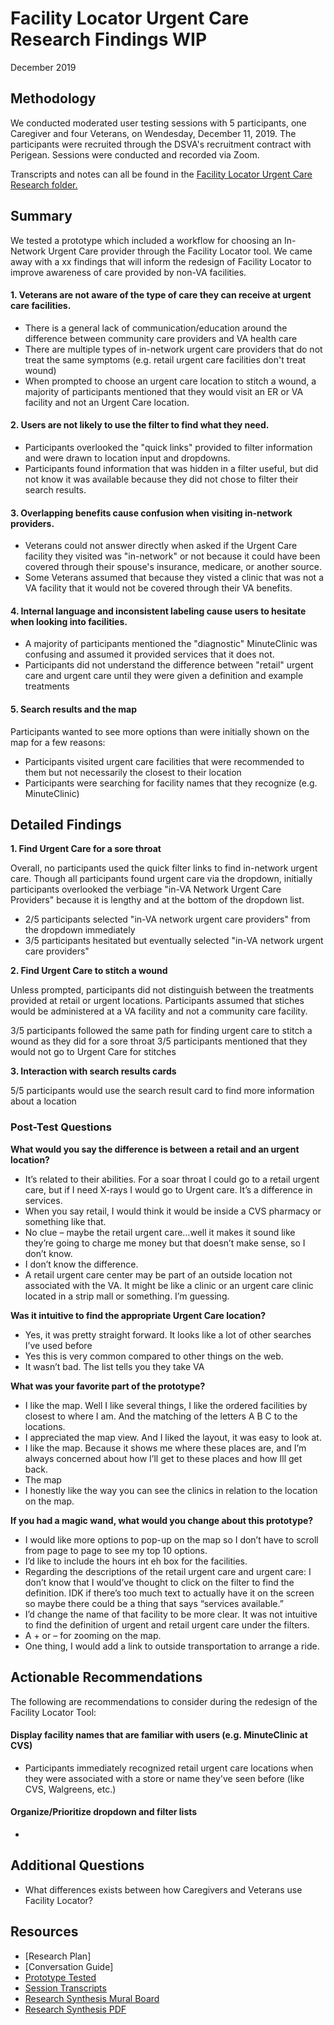 # Facility Locator Urgent Care Research Findings WIP
December 2019

## Methodology
We conducted moderated user testing sessions with 5 participants, one Caregiver and four Veterans, on Wendesday, December 11, 2019. The participants were recruited through the DSVA's recruitment contract with Perigean. Sessions were conducted and recorded via Zoom.

Transcripts and notes can all be found in the [Facility Locator Urgent Care Research folder.](https://github.com/department-of-veterans-affairs/va.gov-team/tree/master/products/facilities/facility-locator/research/user-research/urgent-care)

## Summary
We tested a prototype which included a workflow for choosing an In-Network Urgent Care provider through the Facility Locator tool. We came away with a xx findings that will inform the redesign of Facility Locator to improve awareness of care provided by non-VA facilities.

#### 1. Veterans are not aware of the type of care they can receive at urgent care facilities.

- There is a general lack of communication/education around the difference between community care providers and VA health care
- There are multiple types of in-network urgent care providers that do not treat the same symptoms (e.g. retail urgent care facilities don't treat wound)
- When prompted to choose an urgent care location to stitch a wound, a majority of participants mentioned that they would visit an ER or VA facility and not an Urgent Care location. 

#### 2. Users are not likely to use the filter to find what they need.

- Participants overlooked the "quick links" provided to filter information and were drawn to location input and dropdowns.
- Participants found information that was hidden in a filter useful, but did not know it was available because they did not chose to filter their search results. 

#### 3. Overlapping benefits cause confusion when visiting in-network providers.

- Veterans could not answer directly when asked if the Urgent Care facility they visited was "in-network" or not because it could have been covered through their spouse's insurance, medicare, or another source.
- Some Veterans assumed that because they visted a clinic that was not a VA facility that it would not be covered through their VA benefits.

#### 4. Internal language and inconsistent labeling cause users to hesitate when looking into facilities.

- A majority of participants mentioned the "diagnostic" MinuteClinic was confusing and assumed it provided services that it does not.
- Participants did not understand the difference between "retail" urgent care and urgent care until they were given a definition and example treatments 

#### 5. Search results and the map
Participants wanted to see more options than were initially shown on the map for a few reasons:
- Participants visited urgent care facilities that were recommended to them but not necessarily the closest to their location
- Participants were searching for facility names that they recognize (e.g. MinuteClinic)

## Detailed Findings

**1. Find Urgent Care for a sore throat**

Overall, no participants used the quick filter links to find in-network urgent care. Though all participants found urgent care via the dropdown, initially participants overlooked the verbiage "in-VA Network Urgent Care Providers" because it is lengthy and at the bottom of the dropdown list.

- 2/5 participants selected "in-VA network urgent care providers" from the dropdown immediately
- 3/5 participants hesitated but eventually selected "in-VA network urgent care providers"

**2. Find Urgent Care to stitch a wound**

Unless prompted, participants did not distinguish between the treatments provided at retail or urgent locations. Participants assumed that stiches would be administered at a VA facility and not a community care facility.

3/5 participants followed the same path for finding urgent care to stitch a wound as they did for a sore throat
3/5 participants mentioned that they would not go to Urgent Care for stitches


**3. Interaction with search results cards**

5/5 participants would use the search result card to find more information about a location

### Post-Test Questions

**What would you say the difference is between a retail and an urgent location?**
- It’s related to their abilities. For a soar throat I could go to a retail urgent care, but if I need X-rays I would go to Urgent care. It’s a difference in services.
- When you say retail, I would think it would be inside a CVS pharmacy or something like that.
- No clue – maybe the retail urgent care…well it makes it sound like they’re going to charge me money but that doesn’t make sense, so I don’t know.
- I don’t know the difference.
- A retail urgent care center may be part of an outside location not associated with the VA. It might be like a clinic or an urgent care clinic located in a strip mall or something. I’m guessing.

**Was it intuitive to find the appropriate Urgent Care location?**
- Yes, it was pretty straight forward. It looks like a lot of other searches I’ve used before
- Yes this is very common compared to other things on the web.
- It wasn’t bad. The list tells you they take VA

**What was your favorite part of the prototype?**
- I like the map. Well I like several things, I like the ordered facilities by closest to where I am. And the matching of the letters A B C to the locations.
- I appreciated the map view. And I liked the layout, it was easy to look at.
- I like the map. Because it shows me where these places are, and I’m always concerned about how I’ll get to these places and how Ill get back.
- The map
- I honestly like the way you can see the clinics in relation to the location on the map.

**If you had a magic wand, what would you change about this prototype?**
- I would like more options to pop-up on the map so I don’t have to scroll from page to page to see my top 10 options.
- I’d like to include the hours int eh box for the facilities.
- Regarding the descriptions of the retail urgent care and urgent care: I don’t know that I would’ve thought to click on the filter to find the definition. IDK if there’s too much text to actually have it on the screen so maybe there could be a thing that says “services available.”
- I’d change the name of that facility to be more clear. It was not intuitive to find the definition of urgent and retail urgent care under the filters.
- A + or – for zooming on the map.
- One thing, I would add a link to outside transportation to arrange a ride.

## Actionable Recommendations
The following are recommendations to consider during the redesign of the Facility Locator Tool:

#### Display facility names that are familiar with users (e.g. MinuteClinic at CVS) 
  - Participants immediately recognized retail urgent care locations when they were associated with a store or name they've seen before (like CVS, Walgreens, etc.)

#### Organize/Prioritize dropdown and filter lists
-

## Additional Questions
- What differences exists between how Caregivers and Veterans use Facility Locator?

## Resources

- [Research Plan]
- [Conversation Guide]
- [Prototype Tested](https://vsateams.invisionapp.com/share/PWV7CIH4T8H)
- [Session Transcripts](https://github.com/department-of-veterans-affairs/va.gov-team/tree/master/products/facilities/facility-locator/research/user-research/urgent-care/participant-notes)
- [Research Synthesis Mural Board](https://app.mural.co/t/vsa8243/m/vsa8243/1576081239946/99dfee57b49c1162afc60bcf12ab99908acad348)
- [Research Synthesis PDF](https://github.com/department-of-veterans-affairs/va.gov-team/blob/master/products/facilities/facility-locator/research/user-research/urgent-care/facility-locator-urgent-care-mural-synthesis.pdf)

